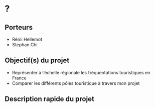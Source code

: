 # ?

## Porteurs

- Rémi Hellemot
- Stephan Chi

## Objectif(s) du projet

- Représenter à l’échelle régionale les fréquentations touristiques en France
- Comparer les différents pôles touristique à travers mon projet

## Description rapide du projet



